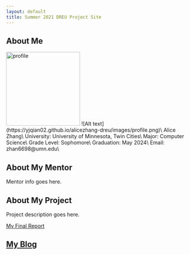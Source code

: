 ```yaml
---
layout: default
title: Summer 2021 DREU Project Site
---
```


<!--* TOC-->
<!--{:toc}-->

## About Me
<img src="dhttps://yjqian02.github.io/alicezhang-dreu/images/profile.png" alt="profile" width="200"/>
![Alt text](https://yjqian02.github.io/alicezhang-dreu/images/profile.png)\
Alice Zhang\
University: University of Minnesota, Twin Cities\
Major: Computer Science\
Grade Level: Sophomore\
Graduation: May 2024\
Email: zhan6698@umn.edu\


## About My Mentor

Mentor info goes here.

## About My Project

Project description goes here.

[My Final Report](files/finalreport.pdf)

## [My Blog](blog.html)

<!--[My Blog](blog.html)-->
